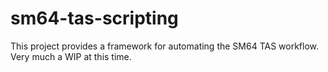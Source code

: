 # sm64-tas-scripting
This project provides a framework for automating the SM64 TAS workflow. Very much a WIP at this time.
